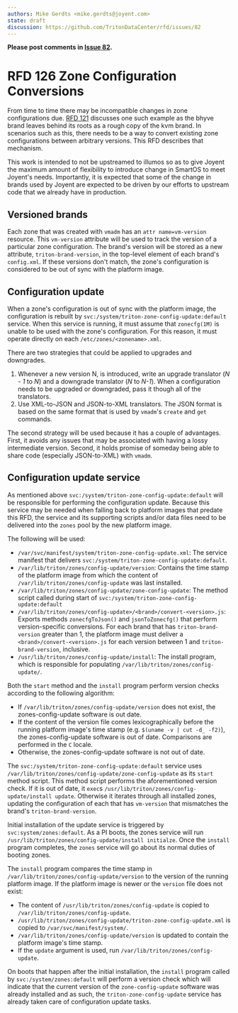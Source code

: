 ```yaml
---
authors: Mike Gerdts <mike.gerdts@joyent.com>
state: draft
discussion: https://github.com/TritonDataCenter/rfd/issues/82
---
```


<!--
    This Source Code Form is subject to the terms of the Mozilla Public
    License, v. 2.0. If a copy of the MPL was not distributed with this
    file, You can obtain one at http://mozilla.org/MPL/2.0/.
-->

<!--
    Copyright (c) 2018, Joyent, Inc.
-->

**Please post comments in [Issue 82](https://github.com/TritonDataCenter/rfd/issues/82).**

# RFD 126 Zone Configuration Conversions

From time to time there may be incompatible changes in zone configurations due.
[RFD 121](../0121/README.md) discusses one such example as the bhyve brand
leaves behind its roots as a rough copy of the kvm brand.  In scenarios such as
this, there needs to be a way to convert existing zone configurations between
arbitrary versions.  This RFD describes that mechanism.

This work is intended to not be upstreamed to illumos so as to give Joyent the
maximum amount of flexibility to introduce change in SmartOS to meet Joyent's
needs.  Importantly, it is expected that some of the change in brands used by
Joyent are expected to be driven by our efforts to upstream code that we already
have in production.

## Versioned brands

Each zone that was created with `vmadm` has an `attr name=vm-version` resource.
This `vm-version` attribute will be used to track the version of a particular
zone configuration.  The brand's version will be stored as a new attribute,
`triton-brand-version`, in the top-level element of each brand's `config.xml`.
If these versions don't match, the zone's configuration is considered to be out
of sync with the platform image.

## Configuration update

When a zone's configuration is out of sync with the platform image, the
configuration is rebuilt by `svc:/system/triton-zone-config-update:default`
service.  When this service is running, it must assume that `zonecfg(1M)` is
unable to be used with the zone's configuration.  For this reason, it must
operate directly on each `/etc/zones/<zonename>.xml`.

There are two strategies that could be applied to upgrades and downgrades.

1. Whenever a new version N, is introduced, write an upgrade translator (*N - 1*
   to *N*) and a downgrade translator (*N* to *N-1*).  When a configuration
   needs to be upgraded or downgraded, pass it though all of the translators.
1. Use XML-to-JSON and JSON-to-XML translators.  The JSON format is based on the
   same format that is used by `vmadm`'s `create` and `get` commands.

The second strategy will be used because it has a couple of advantages.  First,
it avoids any issues that may be associated with having a lossy intermediate
version.  Second, it holds promise of someday being able to share code
(especially JSON-to-XML) with `vmadm`.

## Configuration update service

As mentioned above `svc:/system/triton-zone-config-update:default` will be
responsible for performing the configuration update.  Because this service may
be needed when falling back to platform images that predate this RFD, the
service and its supporting scripts and/or data files need to be delivered into
the `zones` pool by the new platform image.

The following will be used:

- `/var/svc/manifest/system/triton-zone-config-update.xml`:  The service
  manifest that delivers `svc:/system/triton-zone-config-update:default`.
- `/var/lib/triton/zones/config-update/version`:  Contains the time stamp of the
  platform image from which the content of `/var/lib/triton/zones/config-update`
  was last installed.
- `/var/lib/triton/zones/config-update/zone-config-update`:  The method script
  called during start of `svc:/system/triton-zone-config-update:default`
- `/var/lib/triton/zones/config-update>/<brand>/convert-<version>.js`:  Exports
  methods `zonecfgToJson()` and `jsonToZonecfg()` that perform version-specific
  conversions.  For each brand that has `triton-brand-version` greater than 1,
  the platform image must deliver a `<brand>/convert-<version>.js` for each
  version between 1 and `triton-brand-version`, inclusive.
- `/usr/lib/triton/zones/config-update/install`:  The install program, which is
  responsible for populating `/var/lib/triton/zones/config-update/`.

Both the `start` method and the `install` program perform version checks
according to the following algorithm:

- If `/var/lib/triton/zones/config-update/version` does not exist, the
  zones-config-update software is out date.
- If the content of the version file comes lexicographically before the running
  platform image's time stamp (e.g. `$(uname -v | cut -d_ -f2)`), the
  zones-config-update software is out of date.  Comparisons are performed in the
  `C` locale.
- Otherwise, the zones-config-update software is not out of date.

The `svc:/system/triton-zone-config-update:default` service uses
`/var/lib/triton/zones/config-update/zone-config-update` as its `start` method
script.  This method script performs the aforementioned version check.  If it is
out of date, it `exec`s `/usr/lib/triton/zones/config-update/install
update`.  Otherwise it iterates through all installed zones, updating the
configuration of each that has `vm-version` that mismatches the brand's
`triton-brand-version`.

Initial installation of the update service is triggered by
`svc:system/zones:default`.  As a PI boots, the zones service will run
`/usr/lib/triton/zones/config-update/install initialze`.  Once the `install`
program completes, the `zones` service will go about its normal duties of
booting zones.

The `install` program compares the time stamp in
`/var/lib/triton/zones/config-update/version` to the version of the running
platform image.  If the platform image is newer or the `version` file does not
exist:

- The content of `/usr/lib/triton/zones/config-update` is copied to
  `/var/lib/triton/zones/config-update`.
- `/usr/lib/triton/zones/config-update/triton-zone-config-update.xml` is copied
  to `/var/svc/manifest/system/`.
- `/var/lib/triton/zones/config-update/version` is updated to contain the
  platform image's time stamp.
- If the `update` argument is used, run `/var/lib/triton/zones/config-update`.

On boots that happen after the initial installation, the `install` program
called by `svc:/system/zones:default` will perform a version check which will
indicate that the current version of the `zone-config-update` software was
already installed and as such, the `triton-zone-config-update` service has
already taken care of configuration update tasks.

